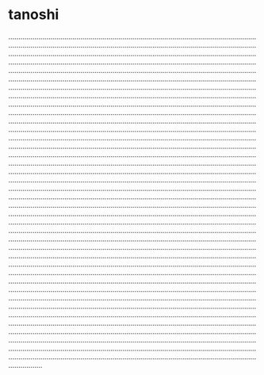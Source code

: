 # tanoshi
.....................................................................................................................................................................................................................................................................................................................................................................................................................................................................................................................................................................................................................................................................................................................................................................................................................................................................................................................................................................................................................................................................................................................................................................................................................................................................................................................................................................................................................................................................................................................................................................................................................................................................................................................................................................................................................................................................................................................................................................................................................................................................................................................................................................................................................................................................................................................................................................................................................................................................................................................................................................................................................................................................................................................................................................................................................................................................................................................................................................................................................................................................................................................................................................................................................................................................................................................................................................................................................................................................................................................................................................................................................................................................................................................................................................................................................................................................................................................................................................................................................................................................................................................................................................................................................................................................................................................................................................................................................................................................................................................................................................................................................................................................................................................................................................................................................................................................................................................................................................................................................................................